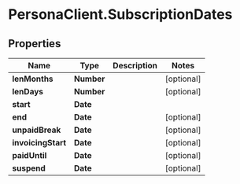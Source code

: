 # PersonaClient.SubscriptionDates

## Properties
Name | Type | Description | Notes
------------ | ------------- | ------------- | -------------
**lenMonths** | **Number** |  | [optional] 
**lenDays** | **Number** |  | [optional] 
**start** | **Date** |  | 
**end** | **Date** |  | [optional] 
**unpaidBreak** | **Date** |  | [optional] 
**invoicingStart** | **Date** |  | [optional] 
**paidUntil** | **Date** |  | [optional] 
**suspend** | **Date** |  | [optional] 


